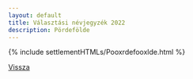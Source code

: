 ```yaml
---
layout: default
title: Választási névjegyzék 2022
description: Pördefölde
---
```


{% include settlementHTMLs/Pooxrdefooxlde.html %}

[Vissza](../)